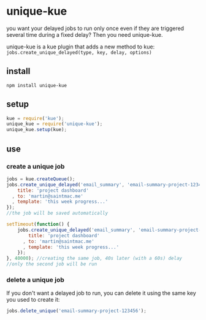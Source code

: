 # unique-kue
you want your delayed jobs to run only once even if they are triggered several time during a fixed delay? Then you need unique-kue.

unique-kue is a kue plugin that adds a new method to kue: `jobs.create_unique_delayed(type, key, delay, options)`

## install

    npm install unique-kue

## setup

```javascript
kue = require('kue');
unique_kue = require('unique-kue');
unique_kue.setup(kue);
```

## use
### create a unique job

```javascript
jobs = kue.createQueue();
jobs.create_unique_delayed('email_summary', 'email-summary-project-123456', 60000, {
    title: 'project dashboard'
  , to: 'martin@saintmac.me'
  , template: 'this week progress...'
});
//the job will be saved automatically

setTimeout(function() {
    jobs.create_unique_delayed('email_summary', 'email-summary-project-123456', 60000, {
        title: 'project dashboard'
      , to: 'martin@saintmac.me'
      , template: 'this week progress...'
    });
}, 40000); //creating the same job, 40s later (with a 60s) delay
//only the second job will be run
```

### delete a unique job
If you don't want a delayed job to run, you can delete it using the same key you used to create it:

```javascript
jobs.delete_unique('email-summary-project-123456');

```
